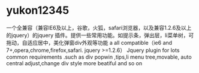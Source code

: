 # yukon12345
一个全兼容（兼容IE6及以上，谷歌，火狐，safari浏览器，以及兼容1.2.6及以上的jquery）的jquery 插件。提供一些常用功能。如提示条，弹出层，li菜单树，可拖动，自适应居中，美化弹窗div外观等功能
a all compatible（ie6 and 7+,opera,chrome,firefox,safari. jquery >=1.2.6） Jquery plugin for lots common requirements .such as div popwin ,tips,li menu tree,movable,  auto central adjust,change div style more beatiful and so on
